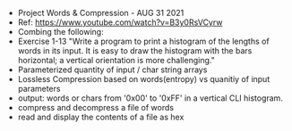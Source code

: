 * Project Words & Compression - AUG 31 2021
* Ref: https://www.youtube.com/watch?v=B3y0RsVCyrw
* Combing the following: 
* Exercise 1-13 "Write a program to print a histogram of the lengths of words in its input. It is easy to draw the histogram with the bars horizontal; a vertical orientation is more challenging."
* Parameterized  quantity of input  / char string arrays
* Lossless Compression based on words(entropy) vs quanitiy of input parameters
* output: words or chars from '0x00' to '0xFF' in a vertical CLI histogram.
* compress and decompress a file of words 
* read and display the contents of a file as hex
